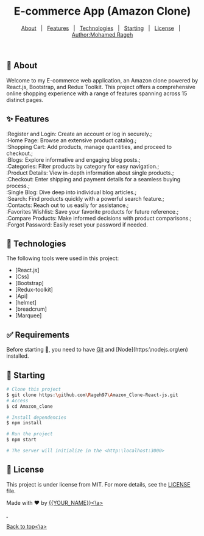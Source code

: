 <h1 align="center">E-commerce App (Amazon Clone)</h1>
<p align="center">
  <a href="#dart-about">About</a> &#xa0; | &#xa0; 
  <a href="#sparkles-features">Features</a> &#xa0; | &#xa0;
  <a href="#rocket-technologies">Technologies</a> &#xa0; | &#xa0;
  <a href="#checkered_flag-starting">Starting</a> &#xa0; | &#xa0;
  <a href="#memo-license">License</a> &#xa0; | &#xa0;
  <a href="https://github.com/Rageh97" target="_blank">Author:Mohamed Rageh</a>
</p>

<br>

## :dart: About

Welcome to my E-commerce web application, an Amazon clone powered by React.js, Bootstrap, and Redux Toolkit. This project offers a comprehensive online shopping experience with a range of features spanning across 15 distinct pages.

## :sparkles: Features

:Register and Login: Create an account or log in securely.;\
:Home Page: Browse an extensive product catalog.;\
:Shopping Cart: Add products, manage quantities, and proceed to checkout.;\
:Blogs: Explore informative and engaging blog posts.;\
:Categories: Filter products by category for easy navigation.;\
:Product Details: View in-depth information about single products.;\
:Checkout: Enter shipping and payment details for a seamless buying process.;\
:Single Blog: Dive deep into individual blog articles.;\
:Search: Find products quickly with a powerful search feature.;\
:Contacts: Reach out to us easily for assistance.;\
:Favorites Wishlist: Save your favorite products for future reference.;\
:Compare Products: Make informed decisions with product comparisons.;\
:Forgot Password: Easily reset your password if needed.

## :rocket: Technologies

The following tools were used in this project:

- [React.js]
- [Css]
- [Bootstrap]
- [Redux-toolkit]
- [Api]
- [helmet]
- [breadcrum]
- [Marquee]

## :white_check_mark: Requirements

Before starting :checkered_flag:, you need to have [Git](https:\git-scm.com) and [Node](https:\nodejs.org\en\) installed.

## :checkered_flag: Starting

```bash
# Clone this project
$ git clone https:\github.com\Rageh97\Amazon_Clone-React-js.git
# Access
$ cd Amazon_clone

# Install dependencies
$ npm install

# Run the project
$ npm start

# The server will initialize in the <http:\localhost:3000>
```

## :memo: License

This project is under license from MIT. For more details, see the [LICENSE](LICENSE.md) file.

Made with :heart: by <a href="https:\github.com\Rageh97" target="_blank">{{YOUR_NAME}}<\a>

&#xa0;

<a href="#top">Back to top<\a>

